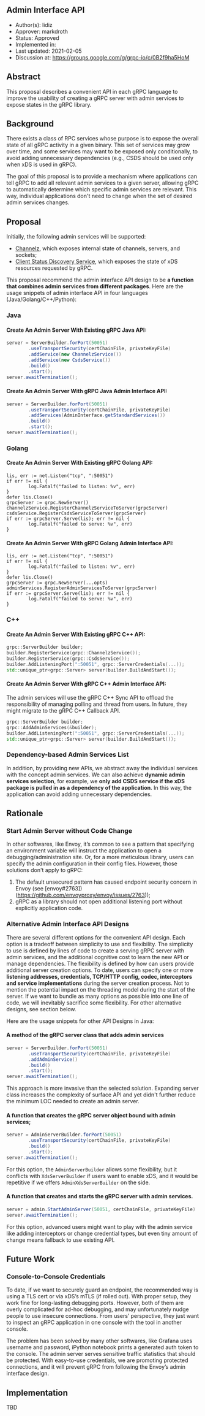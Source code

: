 Admin Interface API
----
* Author(s): lidiz
* Approver: markdroth
* Status: Approved
* Implemented in:
* Last updated: 2021-02-05
* Discussion at: https://groups.google.com/g/grpc-io/c/0B2f9ha5HoM

## Abstract

This proposal describes a convenient API in each gRPC language to improve the usability of creating a gRPC server with admin services to expose states in the gRPC library.


## Background

There exists a class of RPC services whose purpose is to expose the overall state of all gRPC activity in a given binary. This set of services may grow over time, and some services may want to be exposed only conditionally, to avoid adding unnecessary dependencies (e.g., CSDS should be used only when xDS is used in gRPC).

The goal of this proposal is to provide a mechanism where applications can tell gRPC to add all relevant admin services to a given server, allowing gRPC to automatically determine which specific admin services are relevant. This way, individual applications don't need to change when the set of desired admin services changes.

## Proposal

Initially, the following admin services will be supported:

* [Channelz](https://github.com/grpc/proposal/blob/master/A14-channelz.md), which exposes internal state of channels, servers, and sockets;
* [Client Status Discovery Service](https://github.com/grpc/proposal/pull/223), which exposes the state of xDS resources requested by gRPC.

This proposal recommend the admin interface API design to be **a function that combines admin services from different packages**. Here are the usage snippets of admin interface API in four languages (Java/Golang/C++/Python):


### Java

#### Create An Admin Server With Existing gRPC Java API:

```java
server = ServerBuilder.forPort(50051)
        .useTransportSecurity(certChainFile, privateKeyFile)
        .addService(new ChannelzService())
        .addService(new CsdsService())
        .build()
        .start();
server.awaitTermination();
```


#### Create An Admin Server With gRPC Java Admin Interface API:

```java
server = ServerBuilder.forPort(50051)
        .useTransportSecurity(certChainFile, privateKeyFile)
        .addServices(AdminInterface.getStandardServices())
        .build()
        .start();
server.awaitTermination();
```


### Golang

#### Create An Admin Server With Existing gRPC Golang API:

```golang
lis, err := net.Listen("tcp", ":50051")
if err != nil {
        log.Fatalf("failed to listen: %v", err)
}
defer lis.Close()
grpcServer := grpc.NewServer()
channelzService.RegisterChannelzServiceToServer(grpcServer)
csdsService.RegisterCsdsServiceToServer(grpcServer)
if err := grpcServer.Serve(lis); err != nil {
        log.Fatalf("failed to serve: %v", err)
}
```


#### Create An Admin Server With gRPC Golang Admin Interface API:

```golang
lis, err := net.Listen("tcp", ":50051")
if err != nil {
        log.Fatalf("failed to listen: %v", err)
}
defer lis.Close()
grpcServer := grpc.NewServer(...opts)
adminServices.RegisterAdminServicesToServer(grpcServer)
if err := grpcServer.Serve(lis); err != nil {
        log.Fatalf("failed to serve: %v", err)
}

```


### C++

#### Create An Admin Server With Existing gRPC C++ API:

```cpp
grpc::ServerBuilder builder;
builder.RegisterService(grpc::ChannelzService());
builder.RegisterService(grpc::CsdsService());
builder.AddListeningPort(":50051", grpc::ServerCredentials(...));
std::unique_ptr<grpc::Server> server(builder.BuildAndStart());
```


#### Create An Admin Server With gRPC C++ Admin Interface API:

The admin services will use the gRPC C++ Sync API to offload the responsibility of managing polling and thread from users. In future, they might migrate to the gRPC C++ Callback API.

```cpp
grpc::ServerBuilder builder;
grpc::AddAdminServices(&builder);
builder.AddListeningPort(":50051", grpc::ServerCredentials(...));
std::unique_ptr<grpc::Server> server(builder.BuildAndStart());
```


### Dependency-based Admin Services List

In addition, by providing new APIs, we abstract away the individual services with the concept admin services. We can also achieve **dynamic admin services selection**, for example, we **only add CSDS service if the xDS package is pulled in as a dependency of the application**. In this way, the application can avoid adding unnecessary dependencies.


## Rationale

### Start Admin Server without Code Change

In other softwares, like Envoy, it’s common to see a pattern that specifying an environment variable will instruct the application to open a debugging/administration site. Or, for a more meticulous library, users can specify the admin configuration in their config files. However, those solutions don't apply to gRPC:

1. The default unsecured pattern has caused endpoint security concern in Envoy (see [envoy#2763])(https://github.com/envoyproxy/envoy/issues/2763));
2. gRPC as a library should not open additional listening port without explicitly application code.


### Alternative Admin Interface API Designs

There are several different options for the convenient API design. Each option is a tradeoff between simplicity to use and flexibility. The simplicity to use is defined by lines of code to create a serving gRPC server with admin services, and the additional cognitive cost to learn the new API or manage dependencies. The flexibility is defined by how can users provide additional server creation options. To date, users can specify one or more **listening addresses, credentials, TCP/HTTP config, codec, interceptors and service implementations** during the server creation process. Not to mention the potential  impact on the threading model during the start of the server. If we want to bundle as many options as possible into one line of code, we will inevitably sacrifice some flexibility. For other alternative designs, see section below.

Here are the usage snippets for other API Designs in Java:

#### A method of the gRPC server class that adds admin services
```java
server = ServerBuilder.forPort(50051)
        .useTransportSecurity(certChainFile, privateKeyFile)
        .addAdminService()
        .build()
        .start();
server.awaitTermination();
```

This approach is more invasive than the selected solution. Expanding server class increases the complexity of surface API and yet didn't further reduce the minimum LOC needed to create an admin server.


#### A function that creates the gRPC server object bound with admin services;
```java
server = AdminServerBuilder.forPort(50051)
        .useTransportSecurity(certChainFile, privateKeyFile)
        .build()
        .start();
server.awaitTermination();
```

For this option, the `AdminServerBuilder` allows some flexibility, but it conflicts with `XdsServerBuilder` if users want to enable xDS, and it would be repetitive if we offers `AdminXdsServerBuilder` on the side.


#### A function that creates and starts the gRPC server with admin services.
```java
server = admin.StartAdminServer(50051, certChainFile, privateKeyFile)
server.awaitTermination();
```

For this option, advanced users might want to play with the admin service like adding interceptors or change credential types, but even tiny amount of change means fallback to use existing API.


## Future Work

### Console-to-Console Credentials

To date, if we want to securely guard an endpoint, the recommended way is using a TLS cert or via xDS’s mTLS (if rolled out). With proper setup, they work fine for long-lasting debugging ports. However, both of them are overly complicated for ad-hoc debugging, and may unfortunately nudge people to use insecure connections. From users’ perspective, they just want to inspect an gRPC application in one console with the tool in another console.

The problem has been solved by many other softwares, like Grafana uses username and password, iPython notebook prints a generated auth token to the console. The admin server serves sensitive traffic statistics that should be protected. With easy-to-use credentials, we are promoting protected connections, and it will prevent gRPC from following the Envoy’s admin interface design.


## Implementation

TBD
